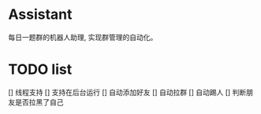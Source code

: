 # Assistant

每日一题群的机器人助理, 实现群管理的自动化。

# TODO list

[] 线程支持
[] 支持在后台运行
[] 自动添加好友
[] 自动拉群
[] 自动踢人
[] 判断朋友是否拉黑了自己
